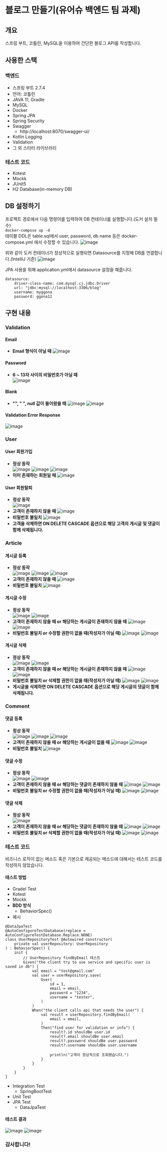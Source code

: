 # 블로그 만들기(유어슈 백엔드 팀 과제)
## 개요
스프링 부트, 코틀린, MySQL을 이용하여 간단한 블로그 API를 작성합니다.
## 사용한 스택
### 백엔드
* 스프링 부트 2.7.4
* 언어: 코틀린
* JAVA 11, Gradle
* MySQL
* Docker
* Spring JPA
* Spring Security
* Swagger
    * http://localhost:8070/swagger-ui/
* Kotlin Logging
* Validation
* 그 외 스타터 라이브러리
### 테스트 코드
* Kotest
* Mockk
* JUnit5
* H2 Database(in-memory DB)
## DB 설정하기
프로젝트 경로에서 다음 명령어를 입력하여 DB 컨테이너를 실행합니다.(도커 설치 필수)  
`docker-compose up -d`  
테이블 DDL은 table.sql에서 user, password, db name 등은 docker-compose.yml 에서 수정할 수 있습니다.
![image](https://user-images.githubusercontent.com/33739448/194445880-38499283-b914-44a7-b953-c5cae390d5ba.png)

위와 같이 도커 컨테이너가 정상적으로 실행되면 Datasource를 지정해 DB를 연결합니다.(IntelliJ 기준)
![image](https://user-images.githubusercontent.com/33739448/194445803-69da21e6-71d2-4a99-879e-b2e946fa089c.png)

JPA 사용을 위해 application.yml에서 datasource 설정을 해줍니다.
```
datasource:
    driver-class-name: com.mysql.cj.jdbc.Driver
    url: "jdbc:mysql://localhost:3306/blog"
    username: myggona
    password: ggona12
```
## 구현 내용
### Validation
#### Email
* **Email 형식이 아닐 때**
  ![image](https://user-images.githubusercontent.com/33739448/194446092-66b93fa6-8b4f-4662-8115-d5f1def5f5ca.png)
#### Password
* **6 ~ 13자 사이의 비밀번호가 아닐 때**  
  ![image](https://user-images.githubusercontent.com/33739448/194446211-83f61ef9-40e3-4af4-a5ce-e437aa272fd4.png)
#### Blank
* **"", " ", null 값이 들어왔을 때**
  ![image](https://user-images.githubusercontent.com/33739448/194446344-0ad3b89e-dfe0-46ed-8f01-d2cfce0bac12.png)
  ![image](https://user-images.githubusercontent.com/33739448/194446385-a4b7c380-1bd0-4c3c-a5ae-e4916361bbc0.png)
#### Validation Error Response
![image](https://user-images.githubusercontent.com/33739448/194446121-9912a9c7-b980-402b-8a87-a4236a0bbbf7.png)
### User
#### User 회원가입
* **정상 동작**  
  ![image](https://user-images.githubusercontent.com/33739448/194446457-d844d757-1bb9-4eec-b046-5a0e5e6ce4d1.png)
  ![image](https://user-images.githubusercontent.com/33739448/194446489-d028d3c2-9b59-401f-a1c1-f12953c9d654.png)
  ![image](https://user-images.githubusercontent.com/33739448/194446616-74f737da-1d94-4878-8849-76a36ffaf6ea.png)
* **이미 존재하는 회원일 때**
  ![image](https://user-images.githubusercontent.com/33739448/194446523-c84e4ad4-5f42-4cec-8a41-4111190e635c.png)
#### User 회원탈퇴
* **정상 동작**  
  ![image](https://user-images.githubusercontent.com/33739448/194446816-9a4c363e-b580-46fe-88a2-28290e7deead.png)
* **고객이 존재하지 않을 때**
  ![image](https://user-images.githubusercontent.com/33739448/194446669-23ec661a-98fe-4621-b879-75380b3c627b.png)
* **비밀번호 불일치**
  ![image](https://user-images.githubusercontent.com/33739448/194446700-c868771a-4008-4f0b-925b-d53a7a4d0326.png)
* **고객을 삭제하면 ON DELETE CASCADE 옵션으로 해당 고객의 게시글 및 댓글이 함께 삭제됩니다.**
### Article
#### 게시글 등록
* **정상 동작**  
  ![image](https://user-images.githubusercontent.com/33739448/194446907-d80f9e08-821a-43b0-b184-1b04f9f8190c.png)
  ![image](https://user-images.githubusercontent.com/33739448/194446929-d8ac11cc-9087-4879-8d50-64ad53c10770.png)
  ![image](https://user-images.githubusercontent.com/33739448/194447094-47a7bd37-9fee-4fad-9bac-25429678070e.png)
* **고객이 존재하지 않을 때**
  ![image](https://user-images.githubusercontent.com/33739448/194446967-5e03d1da-d16a-4d98-8730-df50aed60db5.png)
* **비밀번호 불일치**
  ![image](https://user-images.githubusercontent.com/33739448/194446998-1fa82bd2-2142-42c1-98a0-eea397eafca5.png)
#### 게시글 수정
* **정상 동작**  
  ![image](https://user-images.githubusercontent.com/33739448/194447184-86eac214-dea8-49b1-9a2b-67a4bdd9e0fe.png)
  ![image](https://user-images.githubusercontent.com/33739448/194447155-54712d34-eb70-4992-a03c-662ed241ec19.png)
* **고객이 존재하지 않을 때 or 해당하는 게시글이 존재하지 않을 때**
  ![image](https://user-images.githubusercontent.com/33739448/194447245-12bd8a83-2487-41be-ad37-fec187e4cda3.png)
  ![image](https://user-images.githubusercontent.com/33739448/194447209-e7189242-e0ba-4221-b85b-d102ee6a8c05.png)
* **비밀번호 불일치 or 수정할 권한이 없을 때(작성자가 아닐 때)**
  ![image](https://user-images.githubusercontent.com/33739448/194447326-e6512120-d959-41d6-bbca-89492c393b96.png)
  ![image](https://user-images.githubusercontent.com/33739448/194447383-93083d7b-9343-4bf3-919e-d12ff4bd0489.png)
#### 게시글 삭제
* **정상 동작**  
  ![image](https://user-images.githubusercontent.com/33739448/194447542-9ace7d9b-97b6-4f85-be4a-cba8e72186ac.png)
  ![image](https://user-images.githubusercontent.com/33739448/194447553-4e787613-e499-4559-bd31-797571c24ed5.png)
* **고객이 존재하지 않을 때 or 해당하는 게시글이 존재하지 않을 때**
  ![image](https://user-images.githubusercontent.com/33739448/194447245-12bd8a83-2487-41be-ad37-fec187e4cda3.png)
  ![image](https://user-images.githubusercontent.com/33739448/194447209-e7189242-e0ba-4221-b85b-d102ee6a8c05.png)
* **비밀번호 불일치 or 삭제할 권한이 없을 때(작성자가 아닐 때)**
  ![image](https://user-images.githubusercontent.com/33739448/194447326-e6512120-d959-41d6-bbca-89492c393b96.png)
  ![image](https://user-images.githubusercontent.com/33739448/194450154-93f9bb73-d03f-4fb3-bbe1-7a913e83e3fe.png)
* **게시글을 삭제하면 ON DELETE CASCADE 옵션으로 해당 게시글의 댓글이 함께 삭제됩니다.**
### Comment
#### 댓글 등록
* **정상 동작**  
  ![image](https://user-images.githubusercontent.com/33739448/194447719-693594eb-5665-4c8b-96ac-11f51eea36cb.png)
  ![image](https://user-images.githubusercontent.com/33739448/194447737-c859ccdb-0472-4612-bcdf-87000233628e.png)
  ![image](https://user-images.githubusercontent.com/33739448/194447888-ce76e493-7a3f-41e9-8488-33fd6e5b62e4.png)
* **고객이 존재하지 않을 때 or 해당하는 게시글이 없을 때**
  ![image](https://user-images.githubusercontent.com/33739448/194447245-12bd8a83-2487-41be-ad37-fec187e4cda3.png)
  ![image](https://user-images.githubusercontent.com/33739448/194447786-adc9dd41-e781-43c4-b02a-64f601b342f0.png)
* **비밀번호 불일치**
  ![image](https://user-images.githubusercontent.com/33739448/194447326-e6512120-d959-41d6-bbca-89492c393b96.png)
#### 댓글 수정
* **정상 동작**  
  ![image](https://user-images.githubusercontent.com/33739448/194448054-e3b26bc5-7278-48b7-9abe-bfaa9fe4beb2.png)
  ![image](https://user-images.githubusercontent.com/33739448/194448077-0b0d5300-d26f-419e-a1df-fbbbe4e5e802.png)
* **고객이 존재하지 않을 때 or 해당하는 댓글이 존재하지 않을 때**
  ![image](https://user-images.githubusercontent.com/33739448/194447245-12bd8a83-2487-41be-ad37-fec187e4cda3.png)
  ![image](https://user-images.githubusercontent.com/33739448/194447981-d1e87549-d704-4f89-9554-88a0cfe31664.png)
* **비밀번호 불일치 or 수정할 권한이 없을 때(작성자가 아닐 때)**
  ![image](https://user-images.githubusercontent.com/33739448/194447326-e6512120-d959-41d6-bbca-89492c393b96.png)
  ![image](https://user-images.githubusercontent.com/33739448/194447485-b58bae6b-1ff2-40eb-98b8-26397e861037.png)
#### 댓글 삭제
* **정상 동작**  
  ![image](https://user-images.githubusercontent.com/33739448/194448302-43f932bd-e9e8-4bcd-8320-c03162cf1f55.png)
* **고객이 존재하지 않을 때 or 해당하는 댓글이 존재하지 않을 때**
  ![image](https://user-images.githubusercontent.com/33739448/194447245-12bd8a83-2487-41be-ad37-fec187e4cda3.png)
  ![image](https://user-images.githubusercontent.com/33739448/194448241-766831cc-05cd-4d72-9522-07ede8d9790c.png)
* **비밀번호 불일치 or 삭제할 권한이 없을 때(작성자가 아닐 때)**
  ![image](https://user-images.githubusercontent.com/33739448/194447326-e6512120-d959-41d6-bbca-89492c393b96.png)
  ![image](https://user-images.githubusercontent.com/33739448/194450162-42d8a553-f8f2-4c3a-a997-e8d42b6807a0.png)
  
### 테스트 코드
비즈니스 로직이 없는 메소드 혹은 기본으로 제공되는 메소드에 대해서는 테스트 코드를 작성하지 않았습니다.
#### 테스트 방법
* Gradel Test
* Kotest
* Mockk
* **BDD 방식**
  * BehaviorSpec()
* 예시
```
@DataJpaTest
@AutoConfigureTestDatabase(replace = AutoConfigureTestDatabase.Replace.NONE)
class UserRepositoryTest @Autowired constructor(
    private val userRepository: UserRepository
) : BehaviorSpec() {
    init {
        // UserRepository findByEmail 테스트
        Given("the client try to use service and specific user is saved in db") {
            val email = "test@gmail.com"
            val user = userRepository.save(
                User(
                    id = 1,
                    email = email,
                    password = "1234",
                    username = "tester",
                )
            )
            When("the client calls api that needs the user") {
                val result = userRepository.findByEmail(
                    email = email,
                )
                Then("find user for validation or info") {
                    result?.id shouldBe user.id
                    result?.email shouldBe user.email
                    result?.password shouldBe user.password
                    result?.username shouldBe user.username

                    println("고객이 정상적으로 조회됐습니다.")
                }
            }
        }
    }
}
```
* Integration Test
  * SpringBootTest
* Unit Test
* JPA Test
  * DataJpaTest
#### 테스트 결과
![image](https://user-images.githubusercontent.com/33739448/194448933-e3987288-432d-4331-89fc-d9529bd4e3df.png)
![image](https://user-images.githubusercontent.com/33739448/194448980-cc45a2f6-7d4f-4de4-8726-f325ae5b1eb9.png)


### 감사합니다!
